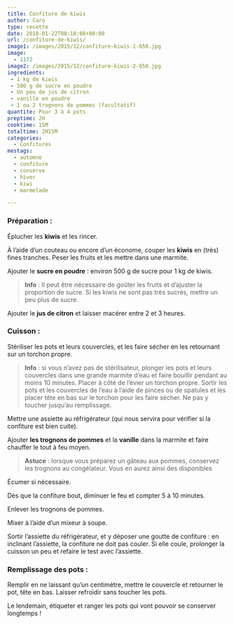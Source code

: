 ```yaml
---
title: Confiture de kiwis
author: Caro
type: recette
date: 2018-01-22T08:18:08+00:00
url: /confiture-de-kiwis/
image1: /images/2015/12/confiture-kiwis-1-650.jpg
image:
  - 1172
image2: /images/2015/12/confiture-kiwis-2-650.jpg
ingredients:
 - 1 kg de kiwis
 - 500 g de sucre en poudre
 - Un peu de jus de citron
 - vanille en poudre
 - 1 ou 2 trognons de pommes (facultatif)
quantite: Pour 3 à 4 pots
preptime: 2H
cooktime: 15M
totaltime: 2H15M
categories:
  - Confitures
mestags:
  - automne
  - confiture
  - conserve
  - hiver
  - kiwi
  - marmelade

---
```

### Préparation :

Éplucher les **kiwis** et les rincer.

À l&rsquo;aide d&rsquo;un couteau ou encore d&rsquo;un économe, couper les **kiwis** en (très) fines tranches. Peser les fruits et les mettre dans une marmite.

Ajouter le **sucre en poudre** : environ 500 g de sucre pour 1 kg de kiwis.

> **Info** : Il peut être nécessaire de goûter les fruits et d&rsquo;ajuster la proportion de sucre. Si les kiwis ne sont pas très sucrés, mettre un peu plus de sucre.

Ajouter le **jus de citron** et laisser macérer entre 2 et 3 heures.

### Cuisson :

Stériliser les pots et leurs couvercles, et les faire sécher en les retournant sur un torchon propre.

> **Info** : si vous n&rsquo;avez pas de stérilisateur, plonger les pots et leurs couvercles dans une grande marmite d&rsquo;eau et faire bouillir pendant au moins 10 minutes. Placer à côté de l&rsquo;évier un torchon propre. Sortir les pots et les couvercles de l&rsquo;eau à l&rsquo;aide de pinces ou de spatules et les placer tête en bas sur le torchon pour les faire sécher. Ne pas y toucher jusqu&rsquo;au remplissage.

Mettre une assiette au réfrigérateur (qui nous servira pour vérifier si la confiture est bien cuite).

Ajouter **les trognons de pommes** et la **vanille** dans la marmite et faire chauffer le tout à feu moyen.

> **Astuce** : lorsque vous préparez un gâteau aux pommes, conservez les trognons au congélateur. Vous en aurez ainsi des disponibles

Écumer si nécessaire.

Dès que la confiture bout, diminuer le feu et compter 5 à 10 minutes.

Enlever les trognons de pommes.

Mixer à l&rsquo;aide d&rsquo;un mixeur à soupe.

Sortir l&rsquo;assiette du réfrigérateur, et y déposer une goutte de confiture : en inclinant l&rsquo;assiette, la confiture ne doit pas couler. Si elle coule, prolonger la cuisson un peu et refaire le test avec l&rsquo;assiette.

### Remplissage des pots :

Remplir en ne laissant qu&rsquo;un centimètre, mettre le couvercle et retourner le pot, tête en bas. Laisser refroidir sans toucher les pots.

Le lendemain, étiqueter et ranger les pots qui vont pouvoir se conserver longtemps !
